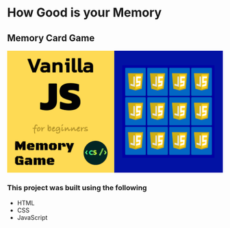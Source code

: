 # How Good is your Memory

## Memory Card Game

![Memory Game](./memory-game.gif)

### This project was built using the following

* HTML
* CSS
* JavaScript

